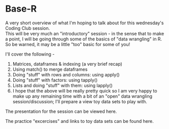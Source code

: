 # Base-R

A very short overview of what I'm hoping to talk about for this wednesday's Coding Club session.  
This will be very much an "introductory" session - in the sense that to make a point, I will be going through some of the basics of "data wrangling" in R. So be warned, it may be a little "too" basic for some of you!  

I'll cover the following -  
1. Matrices, dataframes & indexing (a very brief recap)  
2. Using match() to merge dataframes  
3. Doing "stuff" with rows and columns: using apply()  
4. Doing "stuff" with factors: using tapply()  
5. Lists and doing "stuff" with them: using lapply()  
6. I hope that the above will be really pretty quick so I am very happy to make up any remaining time with a bit of an "open" data wrangling session/discussion; I'll prepare a view toy data sets to play with.  

The presentation for the session can be viewed here.  
  
The practice "excercises" and links to toy data sets can be found here.